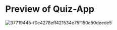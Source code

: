 # Preview of Quiz-App
![37719445-f0c4278eff421534e75f150e50deede5](https://user-images.githubusercontent.com/88980866/223167682-18ab49d9-66c5-46ed-89ab-f0aabdde0ee2.png)
